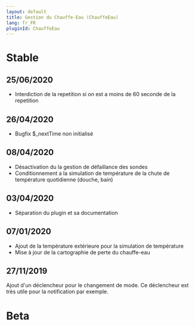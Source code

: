 ```yaml
---
layout: default
title: Gestion du Chauffe-Eau (ChauffeEau)
lang: fr_FR
pluginId: ChauffeEau
---
```


# Stable
## 25/06/2020
* Interdiction de la repetition si on est a moins de 60 seconde de la repetition

## 26/04/2020
* Bugfix $_nextTime  non initialisé

## 08/04/2020
* Désactivation du la gestion de défaillance des sondes
* Conditionnement a la simulation de température de la chute de température quotidienne (douche, bain)

## 03/04/2020
* Séparation du plugin et sa documentation

## 07/01/2020
* Ajout de la température extérieure pour la simulation de température
* Mise à jour de la cartographie de perte du chauffe-eau

## 27/11/2019
Ajout d'un déclencheur pour le changement de mode.
Ce déclencheur est très utile pour la notification par exemple.

# Beta
